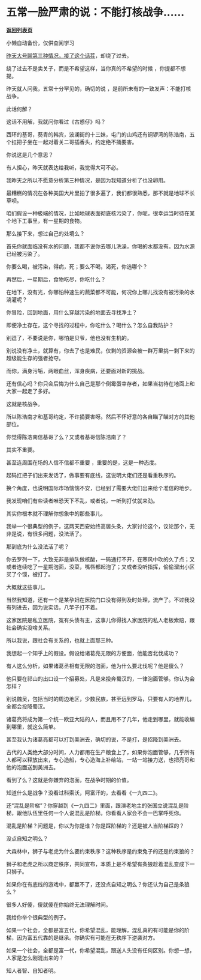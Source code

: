 # 五常一脸严肃的说：不能打核战争......

[**返回列表页**](/gzh/记忆承载3)

小懒自动备份，仅供查阅学习

[昨天大号聊第三种情况，接了这个话茬](http://mp.weixin.qq.com/s?__biz=MzU0MjYwNDU2Mw==&mid=2247503270&idx=1&sn=eb85fe4b7a435527444e77d0afb114ae&chksm=fb1aa1dacc6d28ccc051f598bc49b46fb15c97e29194ff90cea17fdd5cfdd48a0614fde8a009&scene=21#wechat_redirect)，却绕了过去。

  

绕了过去不是卖关子，而是不希望这样，当你真的不希望的时候 ，你提都不想提。

  

昨天就人问我，五常十分罕见的，确切的说 ，是前所未有的一致发声：不能打核战争。

  

此话何解？

  

这话不用解，我就问你看过《古惑仔》吗？

  

西环的基哥，葵青的韩宾，波澜街的十三妹，屯门的山鸡还有铜锣湾的陈浩南，五个扛把子坐在一起对着关二哥插香头，约定绝不捅要害。

  

你说这是几个意思？

  

有人担心，昨天就表达给我听，我觉得大可不必。  

  

我昨天之所以不愿意分析第三种情况，是因为我知道分析了也没卵用。  

  

最糟糕的情况在各种美国大片里拍了很多遍了，我们都很熟悉，那不就是地球不长草呗。

  

咱们假设一种极端的情况，比如地球表面彻底核污染了，你呢，很幸运当时待在某个地下工事里，有一星期的食物。  

  

那么接下来，想过自己的处境么？

  

首先你就面临没有水的问题，我都不说你去哪儿洗澡，你喝的水都没有。因为水源已经被污染了。  

  

你要么喝，被污染，得病，死；要么不喝，渴死，你选哪个？  

  

再然后，一星期后，食物吃尽，你吃什么？

  

在地下，没有光，你哪怕种速生的蔬菜都不可能，何况你上哪儿找没有被污染的水浇灌呢？  

  

你冒险，回到地面，用什么穿越污染的地面去寻找净土？  

  

即便净土存在，这个寻找的过程中，你吃什么？喝什么？怎么自我防护？

  

别逗了，不要说是你，哪怕是贝爷，他也没有生机的。  

  

别说没有净土，就算有，你去了也是难民，仅剩的资源会被一群万里挑一剩下来的超级能生存的强者抢夺。

  

而你，满身污垢，两眼血丝，浑身疾病，还要面对新的挑战。

  

还有信心吗？你只会后悔为什么自己是那个倒霉蛋幸存者，如果当初待在地面上和大家一起走了多好。

  

这就是核战争。  

  

所以陈浩南才和基哥约定，不许捅要害呀。然后不怀好意的各自瞄了瞄对方的其他部位。

  

你觉得陈浩南信基哥了么？又或者基哥信陈浩南了？

  

其实不重要。  

  

甚至连周围在场的人信不信都不重要 ，重要的是，这是一种态度。

  

起码扛把子们出来发话了，做事要有底线，这说明大佬们还是看重秩序的。  

  

换个角度，也说明国际市场惴惴不安，已经到了需要大佬们出来给个准信的地步。

  

我发现咱们有些读者唯恐天下不乱，或者说，一听到打仗就来劲。

  

其实你根本就不理解你想象中的那些事儿。  

  

我举一个很典型的例子，这两天西安始终高居头条，大家讨论这个，议论那个，无非是说，有很多问题，没法活了。  

  

那到底为什么没法活了呢？

  

你去罗列一下，大致无非是排队做核酸，一码通打不开，在寒风中吹的久了点；又或者连续吃了一星期泡面，没菜，嘴唇都起泡了；又或者没听指挥，偷偷溜出小区买了个馍，被打了。

  

大概就这些事儿。

  

当然我知道，还有一个是某孕妇在医院门口没有得到及时处理，流产了。不过我没有列进去，因为说实话，八竿子打不着。

  

这家医院是私立医院，冤有头债有主，这事儿你得找人家医院的私人老板索赔，跟社会确实没啥关系。  

  

所以我说，跟社会有关系的，也就上面那三种。

  

我想起一个知乎上的假设。假设给诸葛亮无限的方便面，他能否北伐成功？

  

有人这么分析，如果诸葛丞相有无限的泡面，他为什么要北伐呢？他是傻么？  

  

他只要在祁山的出口设一个招募处，凡是来投奔蜀汉的，一律泡面管够。你认为会怎样？

  

别说魏吴，包括当时的周边地区，少数民族，甚至远到罗马，只要有人的地界儿，全都会投降蜀汉。

  

诸葛亮将成为第一个统一欧亚大陆的人，而且用不了几年，他走到哪里，就能收编到哪里，就这么简单。

  

甚至我认为诸葛亮都可以打到美洲去，确切的说，不是打，是招降到美洲去。  

  

古代的人类绝大部分时间，人力都用在生产粮食上了，如果你泡面管够，几乎所有人都可以释放出来，专心造船，专心造海上补给站，一站一站接力送，也把亮哥和他的泡面送到美洲去。

  

看到了么？这就是你嫌弃的泡面，在战争时期的价值。  

  

知道什么是战争？没看过科索沃，阿富汗的，去看看《一九四二》。  

  

还“混乱是阶梯”？你穿越到《一九四二》里面，跟演老地主的张国立说混乱是阶梯，跟他队伍里任何一个人说混乱是阶梯，你看看人家会不会一巴掌呼死你。

  

混乱是阶梯？问题是，你以为你是谁？你是踩阶梯的？还是被人当阶梯踩的？

  

没点自知之明么？

  

大森林中，狮子与老虎为什么要约束秩序？这种秩序是约束兔子的还是约束狼的？  

  

狮子和老虎之所以商定秩序，共同宣布，本质上是不希望有条狼趁着混乱变成下一只狮子。  

  

如果你在有底线的游戏中，都赢不了，还没点自知之明么？你还认为自己是条狼么？  

  

很多人好傻，傻就傻在你始终无法理解时间。  

  

我给你举个很典型的例子。  

  

如果一个社会，全都是富五代，你希望混乱，能理解，混乱真的有可能是你的阶梯，因为富五代靠的是继承。你确实有可能在无秩序下逆袭对方。

  

如果一个社会，全都是富一代，你希望混乱，跟送人头没有任何区别。你想一想，人家是怎么刚混出来的？  

  

知人者智、自知者明。


